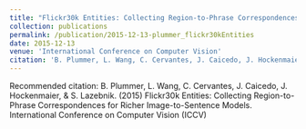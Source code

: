 ```yaml
---
title: "Flickr30k Entities: Collecting Region-to-Phrase Correspondences for Richer Image-to-Sentence Models"
collection: publications
permalink: /publication/2015-12-13-plummer_flickr30kEntities
date: 2015-12-13
venue: 'International Conference on Computer Vision'
citation: 'B. Plummer, L. Wang, C. Cervantes, J. Caicedo, J. Hockenmaier, &amp; S. Lazebnik. (2015) Flickr30k Entities: Collecting Region-to-Phrase Correspondences for Richer Image-to-Sentence Models. International Conference on Computer Vision (ICCV)'
---
```

Recommended citation: B. Plummer, L. Wang, C. Cervantes, J. Caicedo, J. Hockenmaier, & S. Lazebnik. (2015) Flickr30k Entities: Collecting Region-to-Phrase Correspondences for Richer Image-to-Sentence Models. International Conference on Computer Vision (ICCV)